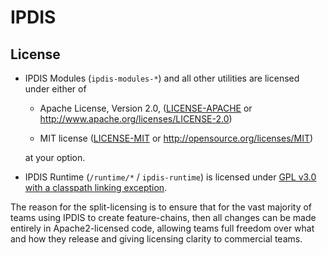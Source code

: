 # IPDIS

## License

* IPDIS Modules (`ipdis-modules-*`) and all other utilities are licensed under either of
    - Apache License, Version 2.0, ([LICENSE-APACHE](LICENSE-APACHE) or
    http://www.apache.org/licenses/LICENSE-2.0)

    - MIT license ([LICENSE-MIT](LICENSE-MIT) or
    http://opensource.org/licenses/MIT)

    at your option.

* IPDIS Runtime (`/runtime/*` / `ipdis-runtime`) is licensed under [GPL v3.0 with a classpath linking exception](LICENSE-GPL3).

The reason for the split-licensing is to ensure that for the vast majority of teams using IPDIS to create feature-chains, then all changes can be made entirely in Apache2-licensed code, allowing teams full freedom over what and how they release and giving licensing clarity to commercial teams.
